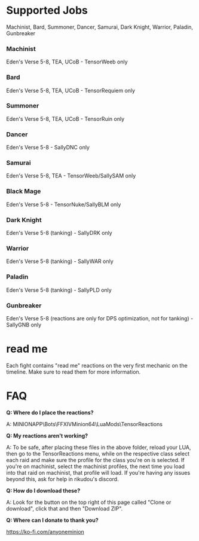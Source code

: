 # Supported Jobs

Machinist, Bard, Summoner, Dancer, Samurai, Dark Knight, Warrior, Paladin, Gunbreaker

### Machinist

Eden's Verse 5-8, TEA, UCoB - TensorWeeb only

### Bard

Eden's Verse 5-8, TEA, UCoB - TensorRequiem only

### Summoner
Eden's Verse 5-8, TEA, UCoB - TensorRuin only

### Dancer

Eden's Verse 5-8 - SallyDNC only

### Samurai

Eden's Verse 5-8, TEA - TensorWeeb/SallySAM only

### Black Mage

Eden's Verse 5-8 - TensorNuke/SallyBLM only

### Dark Knight

Eden's Verse 5-8 (tanking) - SallyDRK only

### Warrior

Eden's Verse 5-8 (tanking) - SallyWAR only

### Paladin

Eden's Verse 5-8 (tanking) - SallyPLD only

### Gunbreaker

Eden's Verse 5-8 (reactions are only for DPS optimization, not for tanking) - SallyGNB only

# read me

Each fight contains "read me" reactions on the very first mechanic on the timeline. Make sure to read them for more information.

# FAQ
**Q: Where do I place the reactions?**

A: MINIONAPP\Bots\FFXIVMinion64\LuaMods\TensorReactions

**Q: My reactions aren't working?**

A: To be safe, after placing these files in the above folder, reload your LUA, then go to the TensorReactions menu, while on the respective class select each raid and make sure the profile for the class you're on is selected. If you're on machinist, select the machinist profiles, the next time you load into that raid on machinist, that profile will load. If you're having any issues beyond this, ask for help in rikudou's discord.

**Q: How do I download these?**

A: Look for the button on the top right of this page called "Clone or download", click that and then "Download ZIP".

**Q: Where can I donate to thank you?**

https://ko-fi.com/anyoneminion
